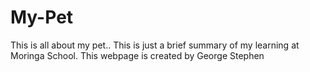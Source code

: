# My-Pet
This is all about my pet.. 
This is just a brief summary of my learning at Moringa School.
This webpage is created by George Stephen 
